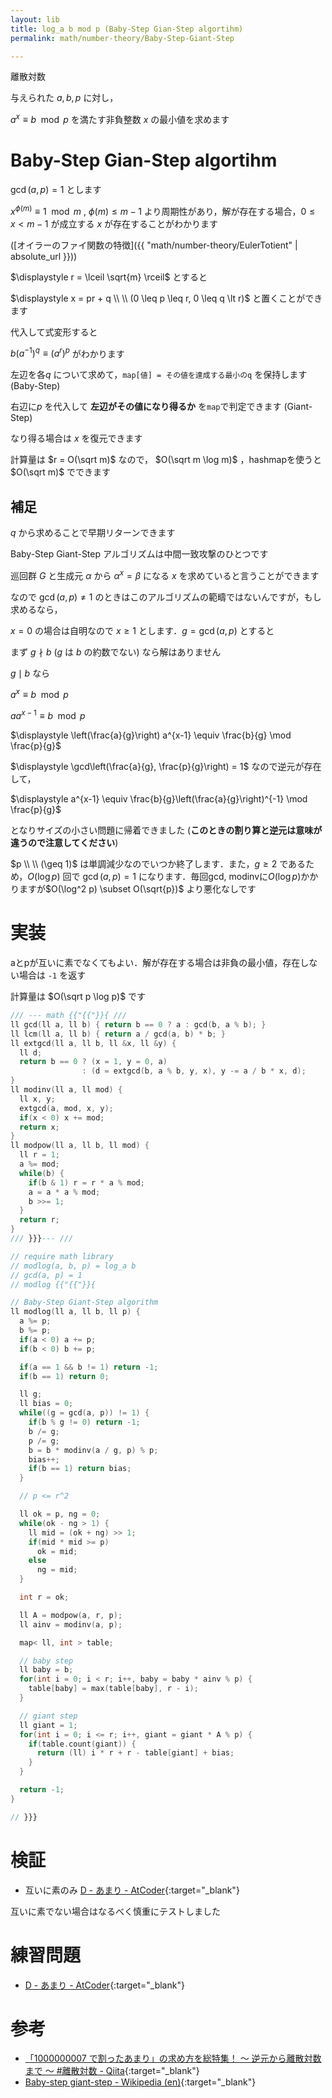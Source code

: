 ```yaml
---
layout: lib
title: log_a b mod p (Baby-Step Gian-Step algortihm)
permalink: math/number-theory/Baby-Step-Giant-Step

---
```



離散対数

与えられた $a, b, p$ に対し，

$a^x \equiv b \mod p$ を満たす非負整数 $x$ の最小値を求めます

# Baby-Step Gian-Step algortihm

$\gcd(a, p) = 1$ とします

$x^{\phi(m)} \equiv 1 \mod m$ , $\phi(m) \leq m - 1$ より周期性があり，解が存在する場合，$0 \leq x \lt m-1$ が成立する $x$ が存在することがわかります

([オイラーのファイ関数の特徴]({{ "math/number-theory/EulerTotient" | absolute_url }}))

$\displaystyle r = \lceil \sqrt{m} \rceil$ とすると

$\displaystyle x = pr + q \\ \\ (0 \leq p \leq r, 0 \leq q \lt r)$ と置くことができます

代入して式変形すると

$b(a^{-1})^q \equiv (a^r)^p$ がわかります

左辺を各$q$ について求めて，`map[値] = その値を達成する最小のq` を保持します (Baby-Step)

右辺に$p$ を代入して **左辺がその値になり得るか** を`map`で判定できます (Giant-Step)

なり得る場合は $x$ を復元できます

計算量は $r = O(\sqrt m)$ なので， $O(\sqrt m \log m)$ ，hashmapを使うと $O(\sqrt m)$ でできます

## 補足

$q$ から求めることで早期リターンできます

Baby-Step Giant-Step アルゴリズムは中間一致攻撃のひとつです

巡回群 $G$ と生成元 $\alpha$ から $\alpha^x = \beta$ になる $x$ を求めていると言うことができます

なので $\gcd(a, p) \not= 1$ のときはこのアルゴリズムの範疇ではないんですが，もし求めるなら，

$x = 0$ の場合は自明なので $x \geq 1$ とします．$g=\gcd(a, p)$ とすると

まず $g \nmid b$ ($g$ は $b$ の約数でない) なら解はありません


$g \mid b$ なら

$\displaystyle a^x \equiv b \mod p$

$\displaystyle a a^{x-1} \equiv b \mod p$

$\displaystyle \left(\frac{a}{g}\right) a^{x-1} \equiv \frac{b}{g} \mod \frac{p}{g}$

$\displaystyle \gcd\left(\frac{a}{g}, \frac{p}{g}\right) = 1$ なので逆元が存在して，

$\displaystyle a^{x-1} \equiv \frac{b}{g}\left(\frac{a}{g}\right)^{-1} \mod \frac{p}{g}$

となりサイズの小さい問題に帰着できました (**このときの割り算と逆元は意味が違うので注意してください**)

$p \\ \\ (\geq 1)$ は単調減少なのでいつか終了します．また，$g \geq 2$ であるため，$O(\log p)$ 回で $\gcd(a, p)=1$ になります．毎回gcd, modinvに$O(\log p)$かかりますが$O(\log^2 p) \subset O(\sqrt{p})$ より悪化なしです

# 実装

aとpが互いに素でなくてもよい．解が存在する場合は非負の最小値，存在しない場合は `-1` を返す

計算量は $O(\sqrt p \log p)$ です


```cpp
/// --- math {{"{{"}}{ ///
ll gcd(ll a, ll b) { return b == 0 ? a : gcd(b, a % b); }
ll lcm(ll a, ll b) { return a / gcd(a, b) * b; }
ll extgcd(ll a, ll b, ll &x, ll &y) {
  ll d;
  return b == 0 ? (x = 1, y = 0, a)
                : (d = extgcd(b, a % b, y, x), y -= a / b * x, d);
}
ll modinv(ll a, ll mod) {
  ll x, y;
  extgcd(a, mod, x, y);
  if(x < 0) x += mod;
  return x;
}
ll modpow(ll a, ll b, ll mod) {
  ll r = 1;
  a %= mod;
  while(b) {
    if(b & 1) r = r * a % mod;
    a = a * a % mod;
    b >>= 1;
  }
  return r;
}
/// }}}--- ///

// require math library
// modlog(a, b, p) = log_a b
// gcd(a, p) = 1
// modlog {{"{{"}}{

// Baby-Step Giant-Step algorithm
ll modlog(ll a, ll b, ll p) {
  a %= p;
  b %= p;
  if(a < 0) a += p;
  if(b < 0) b += p;

  if(a == 1 && b != 1) return -1;
  if(b == 1) return 0;

  ll g;
  ll bias = 0;
  while((g = gcd(a, p)) != 1) {
    if(b % g != 0) return -1;
    b /= g;
    p /= g;
    b = b * modinv(a / g, p) % p;
    bias++;
    if(b == 1) return bias;
  }

  // p <= r^2

  ll ok = p, ng = 0;
  while(ok - ng > 1) {
    ll mid = (ok + ng) >> 1;
    if(mid * mid >= p)
      ok = mid;
    else
      ng = mid;
  }

  int r = ok;

  ll A = modpow(a, r, p);
  ll ainv = modinv(a, p);

  map< ll, int > table;

  // baby step
  ll baby = b;
  for(int i = 0; i < r; i++, baby = baby * ainv % p) {
    table[baby] = max(table[baby], r - i);
  }

  // giant step
  ll giant = 1;
  for(int i = 0; i <= r; i++, giant = giant * A % p) {
    if(table.count(giant)) {
      return (ll) i * r + r - table[giant] + bias;
    }
  }

  return -1;
}

// }}}
```


# 検証

* 互いに素のみ [D - あまり - AtCoder](https://beta.atcoder.jp/contests/arc042/submissions/3573120){:target="_blank"}<!--_-->

互いに素でない場合はなるべく慎重にテストしました

# 練習問題

* [D - あまり - AtCoder](https://beta.atcoder.jp/contests/arc042/tasks/arc042_d){:target="_blank"}<!--_-->

# 参考

* [「1000000007 で割ったあまり」の求め方を総特集！ 〜 逆元から離散対数まで 〜 #離散対数 - Qiita](https://qiita.com/drken/items/3b4fdf0a78e7a138cd9a#6-離散対数-log_a-b){:target="_blank"}<!--_-->
* [Baby-step giant-step - Wikipedia (en)](https://en.wikipedia.org/wiki/Baby-step_giant-step){:target="_blank"}<!--_-->

